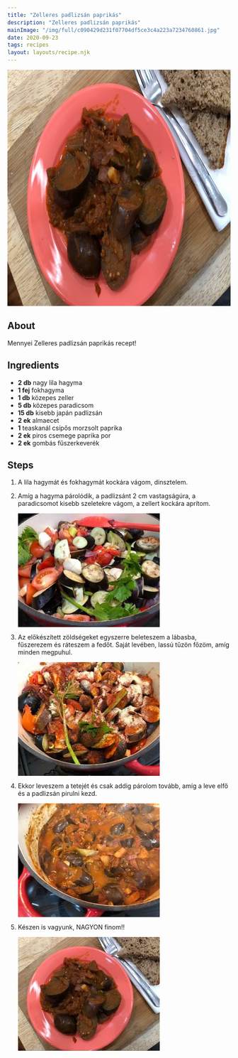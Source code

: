 ```yaml
---
title: "Zelleres padlizsán paprikás"
description: "Zelleres padlizsán paprikás"
mainImage: "/img/full/c090429d231f07704df5ce3c4a223a7234760861.jpg"
date: 2020-09-23
tags: recipes
layout: layouts/recipe.njk
---
```

                        
<p align="center"><a href="https://cookpad.com/hu/receptek/13702346-zelleres-padlizsan-paprikas" rel="Recipe source page"><img width="751" height="532" src="/img/full/c090429d231f07704df5ce3c4a223a7234760861.jpg"/></a></p>

## About
Mennyei Zelleres padlizsán paprikás recept! 

>  

## Ingredients
* **2 db** nagy lila hagyma
* **1 fej** fokhagyma
* **1 db** közepes zeller
* **5 db** közepes paradicsom
* **15 db** kisebb japán padlizsán
* **2 ek** almaecet
* **1** teaskanál csípős morzsolt paprika
* **2 ek** piros csemege paprika por
* **2 ek** gombás fűszerkeverék

## Steps

1. A lila hagymát és fokhagymát kockára vágom, dinsztelem.
 
    <div style="clear: both"/>

2. Amíg a hagyma párolódik, a padlizsánt 2 cm vastagságúra, a paradicsomot kisebb szeletekre vágom, a zellert kockára aprítom.
 
    <p><img width="320" height="256" align="left" src="/img/full/31d136c083835de4e1964c6feeaf20382dbf7fe4.jpg"/></p><div style="clear: both"/>

3. Az előkészített zöldségeket egyszerre beleteszem a lábasba, fűszerezem és ráteszem a fedőt. Saját levében, lassú tűzön főzöm, amíg minden megpuhul.
 
    <p><img width="320" height="256" align="left" src="/img/full/4b1696ee5f05616e3af40e734116363c8a1197f8.jpg"/></p><div style="clear: both"/>

4. Ekkor leveszem a tetejét és csak addig párolom tovább, amíg a leve elfő és a padlizsán pirulni kezd.
 
    <p><img width="320" height="256" align="left" src="/img/full/cc1f53c68fbd330a8bbead4b3139de2294017bc3.jpg"/></p><div style="clear: both"/>

5. Készen is vagyunk, NAGYON finom!!
 
    <p><img width="320" height="256" align="left" src="/img/full/5a1ff766993bcab5fe91aaac95ce561033d7a5e5.jpg"/></p><div style="clear: both"/>

